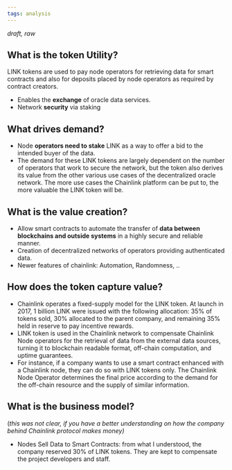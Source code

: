 ```yaml
---
tags: analysis
---
```

*draft, raw*

## What is the token Utility?  
LINK tokens are used to pay node operators for retrieving data for smart contracts and also for deposits placed by node operators as required by contract creators.
-   Enables the **exchange** of oracle data services.
-   Network **security** via staking

## What drives demand?  
-   Node **operators need to stake** LINK as a way to offer a bid to the intended buyer of the data.
-   The demand for these LINK tokens are largely dependent on the number of operators that work to secure the network, but the token also derives its value from the other various use cases of the decentralized oracle network. The more use cases the Chainlink platform can be put to, the more valuable the LINK token will be.

## What is the value creation?  
- Allow smart contracts to automate the transfer of **data between blockchains and outside systems** in a highly secure and reliable manner.
- Creation of decentralized networks of operators providing authenticated data.
- Newer features of chainlink: Automation, Randomness, ..

## How does the token capture value?  

- Chainlink operates a fixed-supply model for the LINK token. At launch in 2017, 1 billion LINK were issued with the following allocation: 35% of tokens sold, 30% allocated to the parent company, and remaining 35% held in reserve to pay incentive rewards.
- LINK token is used in the Chainlink network to compensate Chainlink Node operators for the retrieval of data from the external data sources, turning it to blockchain readable format, off-chain computation, and uptime guarantees.
- For instance, if a company wants to use a smart contract enhanced with a Chainlink node, they can do so with LINK tokens only. The Chainlink Node Operator determines the final price according to the demand for the off-chain resource and the supply of similar information.

## What is the business model?
(_this was not clear, if you have a better understanding on how the company behind Chainlink protocol makes money)_

-   Nodes Sell Data to Smart Contracts: from what I understood, the company reserved 30% of LINK tokens. They are kept to compensate the project developers and staff.
